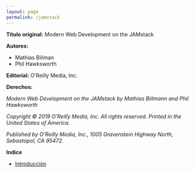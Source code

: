 ```yaml
---
layout: page
permalink: /jamstack
---
```


**Título original:** Modern Web Development on the JAMstack

**Autores:**

  - Mathias Biilman
  - Phil Hawksworth

**Editorial:** O’Reilly Media, Inc.

**Derechos:**

*Modern Web Development on the JAMstack by Mathias Biilmann and Phil Hawksworth*

*Copyright © 2019 O’Reilly Media, Inc. All rights reserved. Printed in the United States of America.*

*Published by O’Reilly Media, Inc., 1005 Gravenstein Highway North, Sebastopol, CA 95472.*

**Indice**

- [Introducción](introduction)